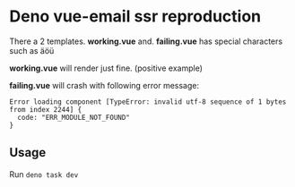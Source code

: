 # Deno vue-email ssr reproduction

There a 2 templates. **working.vue** and. **failing.vue** has special characters such as äöü

**working.vue** will render just fine. (positive example)

**failing.vue** will crash with following error message:
```
Error loading component [TypeError: invalid utf-8 sequence of 1 bytes from index 2244] {
  code: "ERR_MODULE_NOT_FOUND"
}
```

## Usage
Run `deno task dev`